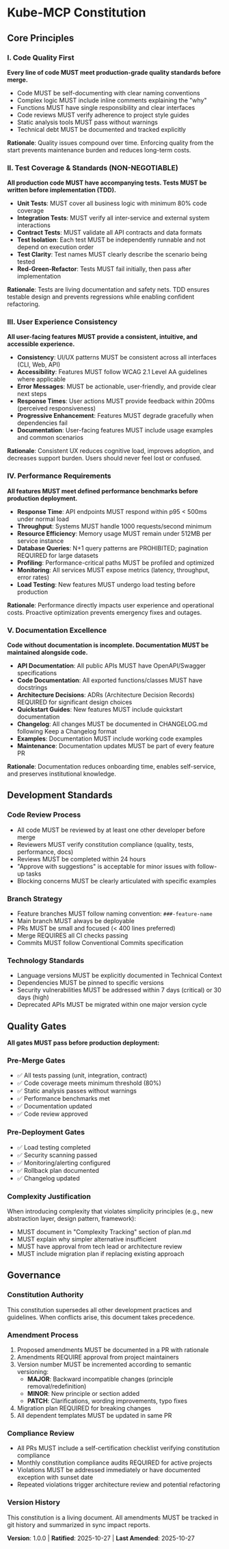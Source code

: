 <!--
  ============================================================================
  SYNC IMPACT REPORT
  ============================================================================

  Version Change: [not versioned] → 1.0.0

  Reason: Initial constitution ratification establishing core development principles

  Modified Principles:
    - NEW: Code Quality First
    - NEW: Test Coverage & Standards
    - NEW: User Experience Consistency
    - NEW: Performance Requirements
    - NEW: Documentation Excellence

  Added Sections:
    - Core Principles (5 principles)
    - Development Standards
    - Quality Gates
    - Governance

  Removed Sections: None (initial version)

  Templates Requiring Updates:
    ✅ .specify/templates/plan-template.md - Constitution Check section ready
    ✅ .specify/templates/spec-template.md - Requirements alignment ready
    ✅ .specify/templates/tasks-template.md - Task categorization ready
    ⚠️  Command files - Should verify no agent-specific names remain (PENDING)

  Follow-up TODOs: None

  ============================================================================
-->

# Kube-MCP Constitution

## Core Principles

### I. Code Quality First

**Every line of code MUST meet production-grade quality standards before merge.**

- Code MUST be self-documenting with clear naming conventions
- Complex logic MUST include inline comments explaining the "why"
- Functions MUST have single responsibility and clear interfaces
- Code reviews MUST verify adherence to project style guides
- Static analysis tools MUST pass without warnings
- Technical debt MUST be documented and tracked explicitly

**Rationale**: Quality issues compound over time. Enforcing quality from the start prevents maintenance burden and reduces long-term costs.

### II. Test Coverage & Standards (NON-NEGOTIABLE)

**All production code MUST have accompanying tests. Tests MUST be written before implementation (TDD).**

- **Unit Tests**: MUST cover all business logic with minimum 80% code coverage
- **Integration Tests**: MUST verify all inter-service and external system interactions
- **Contract Tests**: MUST validate all API contracts and data formats
- **Test Isolation**: Each test MUST be independently runnable and not depend on execution order
- **Test Clarity**: Test names MUST clearly describe the scenario being tested
- **Red-Green-Refactor**: Tests MUST fail initially, then pass after implementation

**Rationale**: Tests are living documentation and safety nets. TDD ensures testable design and prevents regressions while enabling confident refactoring.

### III. User Experience Consistency

**All user-facing features MUST provide a consistent, intuitive, and accessible experience.**

- **Consistency**: UI/UX patterns MUST be consistent across all interfaces (CLI, Web, API)
- **Accessibility**: Features MUST follow WCAG 2.1 Level AA guidelines where applicable
- **Error Messages**: MUST be actionable, user-friendly, and provide clear next steps
- **Response Times**: User actions MUST provide feedback within 200ms (perceived responsiveness)
- **Progressive Enhancement**: Features MUST degrade gracefully when dependencies fail
- **Documentation**: User-facing features MUST include usage examples and common scenarios

**Rationale**: Consistent UX reduces cognitive load, improves adoption, and decreases support burden. Users should never feel lost or confused.

### IV. Performance Requirements

**All features MUST meet defined performance benchmarks before production deployment.**

- **Response Time**: API endpoints MUST respond within p95 < 500ms under normal load
- **Throughput**: Systems MUST handle 1000 requests/second minimum
- **Resource Efficiency**: Memory usage MUST remain under 512MB per service instance
- **Database Queries**: N+1 query patterns are PROHIBITED; pagination REQUIRED for large datasets
- **Profiling**: Performance-critical paths MUST be profiled and optimized
- **Monitoring**: All services MUST expose metrics (latency, throughput, error rates)
- **Load Testing**: New features MUST undergo load testing before production

**Rationale**: Performance directly impacts user experience and operational costs. Proactive optimization prevents emergency fixes and outages.

### V. Documentation Excellence

**Code without documentation is incomplete. Documentation MUST be maintained alongside code.**

- **API Documentation**: All public APIs MUST have OpenAPI/Swagger specifications
- **Code Documentation**: All exported functions/classes MUST have docstrings
- **Architecture Decisions**: ADRs (Architecture Decision Records) REQUIRED for significant design choices
- **Quickstart Guides**: New features MUST include quickstart documentation
- **Changelog**: All changes MUST be documented in CHANGELOG.md following Keep a Changelog format
- **Examples**: Documentation MUST include working code examples
- **Maintenance**: Documentation updates MUST be part of every feature PR

**Rationale**: Documentation reduces onboarding time, enables self-service, and preserves institutional knowledge.

## Development Standards

### Code Review Process

- All code MUST be reviewed by at least one other developer before merge
- Reviewers MUST verify constitution compliance (quality, tests, performance, docs)
- Reviews MUST be completed within 24 hours
- "Approve with suggestions" is acceptable for minor issues with follow-up tasks
- Blocking concerns MUST be clearly articulated with specific examples

### Branch Strategy

- Feature branches MUST follow naming convention: `###-feature-name`
- Main branch MUST always be deployable
- PRs MUST be small and focused (< 400 lines preferred)
- Merge REQUIRES all CI checks passing
- Commits MUST follow Conventional Commits specification

### Technology Standards

- Language versions MUST be explicitly documented in Technical Context
- Dependencies MUST be pinned to specific versions
- Security vulnerabilities MUST be addressed within 7 days (critical) or 30 days (high)
- Deprecated APIs MUST be migrated within one major version cycle

## Quality Gates

**All gates MUST pass before production deployment:**

### Pre-Merge Gates

- ✅ All tests passing (unit, integration, contract)
- ✅ Code coverage meets minimum threshold (80%)
- ✅ Static analysis passes without warnings
- ✅ Performance benchmarks met
- ✅ Documentation updated
- ✅ Code review approved

### Pre-Deployment Gates

- ✅ Load testing completed
- ✅ Security scanning passed
- ✅ Monitoring/alerting configured
- ✅ Rollback plan documented
- ✅ Changelog updated

### Complexity Justification

When introducing complexity that violates simplicity principles (e.g., new abstraction layer, design pattern, framework):

- MUST document in "Complexity Tracking" section of plan.md
- MUST explain why simpler alternative insufficient
- MUST have approval from tech lead or architecture review
- MUST include migration plan if replacing existing approach

## Governance

### Constitution Authority

This constitution supersedes all other development practices and guidelines. When conflicts arise, this document takes precedence.

### Amendment Process

1. Proposed amendments MUST be documented in a PR with rationale
2. Amendments REQUIRE approval from project maintainers
3. Version number MUST be incremented according to semantic versioning:
   - **MAJOR**: Backward incompatible changes (principle removal/redefinition)
   - **MINOR**: New principle or section added
   - **PATCH**: Clarifications, wording improvements, typo fixes
4. Migration plan REQUIRED for breaking changes
5. All dependent templates MUST be updated in same PR

### Compliance Review

- All PRs MUST include a self-certification checklist verifying constitution compliance
- Monthly constitution compliance audits REQUIRED for active projects
- Violations MUST be addressed immediately or have documented exception with sunset date
- Repeated violations trigger architecture review and potential refactoring

### Version History

This constitution is a living document. All amendments MUST be tracked in git history and summarized in sync impact reports.

**Version**: 1.0.0 | **Ratified**: 2025-10-27 | **Last Amended**: 2025-10-27
